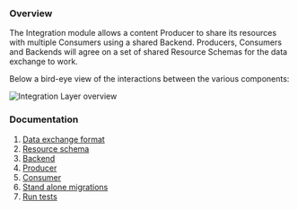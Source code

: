### Overview
The Integration module allows a content Producer to share its resources with multiple Consumers using a shared Backend.
Producers, Consumers and Backends will agree on a set of shared Resource Schemas for the data exchange to work.

Below a bird-eye view of the interactions between the various components:

![Integration Layer overview](https://www.drupal.org/files/project-images/integration-layer-1.png)

### Documentation
1. [Data exchange format](https://github.com/nuvoleweb/integration/wiki/1.-Data-exchange-format)
2. [Resource schema](https://github.com/nuvoleweb/integration/wiki/2.-Resource-schema)
3. [Backend](https://github.com/nuvoleweb/integration/wiki/3.-Backend)
4. [Producer](https://github.com/nuvoleweb/integration/wiki/4.-Producer)
5. [Consumer](https://github.com/nuvoleweb/integration/wiki/5.-Consumer)
6. [Stand alone migrations](https://github.com/nuvoleweb/integration/wiki/6.-Stand-alone-migrations)
7. [Run tests](https://github.com/nuvoleweb/integration/wiki/7.-Run-tests)

